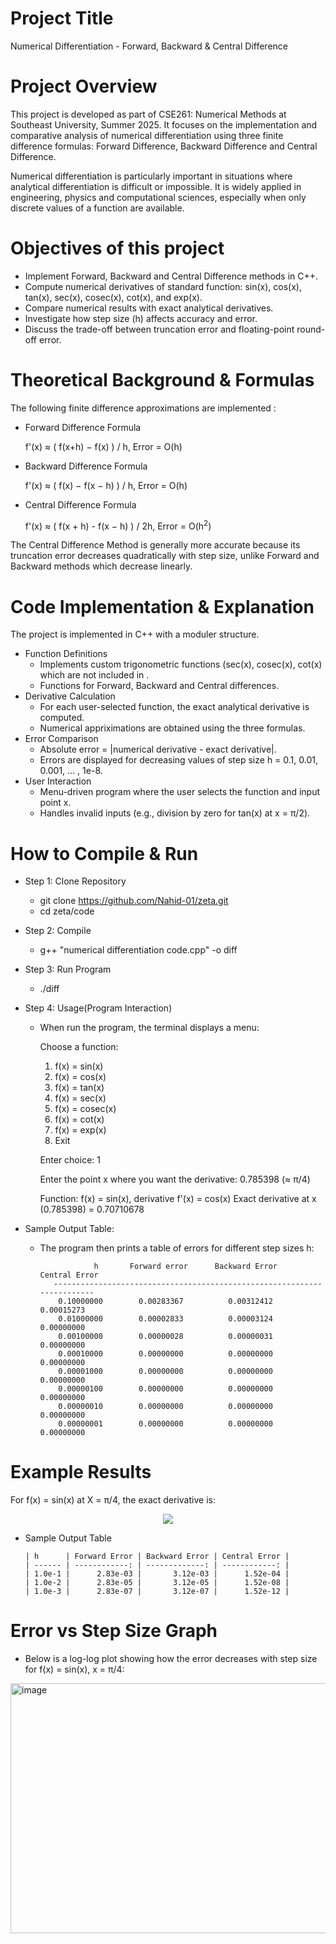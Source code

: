 # Project Title
Numerical Differentiation - Forward, Backward & Central Difference
# Project Overview
This project is developed as part of CSE261: Numerical Methods at Southeast University, Summer 2025. It focuses on the implementation and comparative analysis of numerical differentiation using three finite difference formulas: Forward Difference, Backward Difference and Central Difference.

Numerical differentiation is particularly important in situations where analytical differentiation is difficult or impossible. It is widely applied in engineering, physics and computational sciences, especially when only discrete values of a function are available.

# Objectives of this project
  - Implement Forward, Backward and Central Difference methods in C++.
  - Compute numerical derivatives of standard function: sin(x), cos(x), tan(x), sec(x), cosec(x), cot(x), and exp(x).
  - Compare numerical results with exact analytical derivatives.
  - Investigate how step size (h) affects accuracy and error.
  - Discuss the trade-off between truncation error and floating-point round-off error.

# Theoretical Background & Formulas
The following finite difference approximations are implemented : 

* Forward Difference Formula
  
  f'(x) ≈ ( f(x+h) − f(x) ) / h,  Error = O(h)

* Backward Difference Formula

  f'(x) ≈ ( f(x) − f(x − h) ) / h,  Error = O(h)

* Central Difference Formula

  f'(x) ≈ ( f(x + h)  -  f(x − h) ) / 2h,  Error = O(h<sup>2</sup>)

The Central Difference Method is generally more accurate because its truncation error decreases quadratically with step size, unlike Forward and Backward methods which decrease linearly.

# Code Implementation & Explanation
The project is implemented in C++ with a moduler structure.
* Function Definitions
  - Implements custom trigonometric functions (sec(x), cosec(x), cot(x) which are not included in <cmath>.
  - Functions for Forward, Backward and Central differences.
* Derivative Calculation
  - For each user-selected function, the exact analytical derivative is computed.
  - Numerical appriximations are obtained using the three formulas.
* Error Comparison
  - Absolute error = |numerical derivative - exact derivative|.
  - Errors are displayed for decreasing values of step size h = 0.1, 0.01, 0.001, ... , 1e-8.
* User Interaction
  - Menu-driven program where the user selects the function and input point x.
  - Handles invalid inputs (e.g., division by zero for tan(x) at x = π/2).

# How to Compile & Run
* Step 1: Clone Repository
  - git clone https://github.com/Nahid-01/zeta.git
  - cd zeta/code

* Step 2: Compile
  - g++ "numerical differentiation code.cpp" -o diff

* Step 3: Run Program
  - ./diff

* Step 4: Usage(Program Interaction)
  - When run the program, the terminal displays a menu:

     Choose a function:
       1. f(x) = sin(x)
       2. f(x) = cos(x)
       3. f(x) = tan(x)
       4. f(x) = sec(x)
       5. f(x) = cosec(x)
       6. f(x) = cot(x)
       7. f(x) = exp(x)
       8. Exit
  
       Enter choice: 1

       Enter the point x where you want the derivative: 0.785398   (≈ π/4)
            
       Function: f(x) = sin(x), derivative f'(x) = cos(x)
       Exact derivative at x (0.785398) = 0.70710678

 * Sample Output Table:

     - The program then prints a table of errors for different step sizes h:
  
                       h       Forward error      Backward Error       Central Error
              ------------------------------------------------------------------------
               0.10000000        0.00283367          0.00312412          0.00015273
               0.01000000        0.00002833          0.00003124          0.00000000
               0.00100000        0.00000028          0.00000031          0.00000000
               0.00010000        0.00000000          0.00000000          0.00000000
               0.00001000        0.00000000          0.00000000          0.00000000
               0.00000100        0.00000000          0.00000000          0.00000000
               0.00000010        0.00000000          0.00000000          0.00000000
               0.00000001        0.00000000          0.00000000          0.00000000


# Example Results
  For f(x) = sin(x) at X = π/4, the exact derivative is:

  <p align="center">
  <img src="https://latex.codecogs.com/svg.latex?f'(x)%20=%20\cos\left(\tfrac{\pi}{4}\right)%20\approx%200.70710678" />
</p>


* Sample Output Table


      | h      | Forward Error | Backward Error | Central Error |
      | ------ | ------------: | -------------: | ------------: |
      | 1.0e-1 |      2.83e-03 |       3.12e-03 |      1.52e-04 |
      | 1.0e-2 |      2.83e-05 |       3.12e-05 |      1.52e-08 |
      | 1.0e-3 |      2.83e-07 |       3.12e-07 |      1.52e-12 |

# Error vs Step Size Graph

   * Below is a log-log plot showing how the error decreases with step size for f(x) = sin(x), x = π/4:


  <img width="700" height="400" alt="image" src="https://github.com/user-attachments/assets/1954ba3a-0f1d-4ce1-a098-0d67033a7ee5" />

